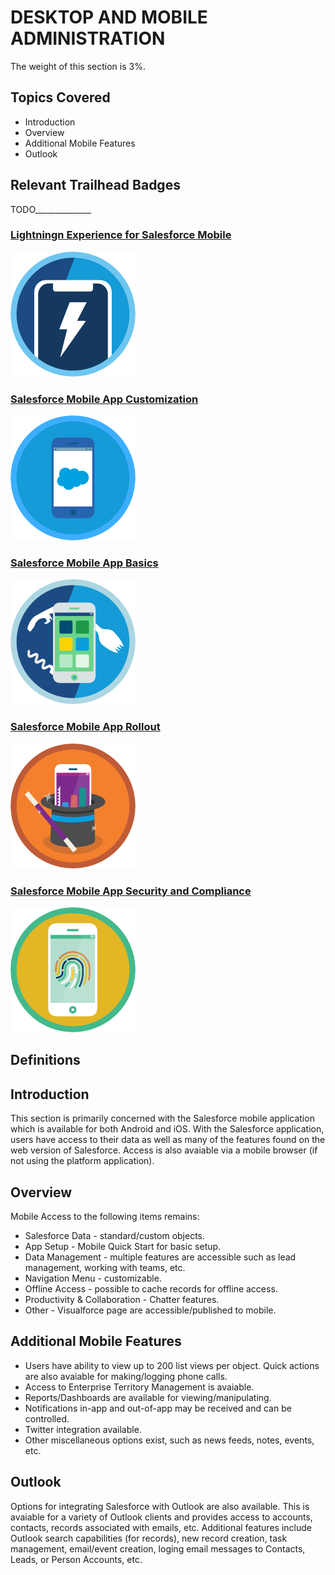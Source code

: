 # DESKTOP AND MOBILE ADMINISTRATION

The weight of this section is 3%.

## Topics Covered

* Introduction
* Overview
* Additional Mobile Features
* Outlook

## Relevant Trailhead Badges

TODO______________
### [Lightningn Experience for Salesforce Mobile](https://trailhead.salesforce.com/en/content/learn/modules/lightning-experience-for-salesforce-mobile-app)
![image](images/11/badge1.png.png)
### [Salesforce Mobile App Customization](https://trailhead.salesforce.com/en/content/learn/modules/salesforce1_mobile_app)
![image](images/11/badge2.png.png)
### [Salesforce Mobile App Basics](https://trailhead.salesforce.com/en/content/learn/modules/lex_salesforce1_basics)
![image](images/11/badge3.png.png)
### [Salesforce Mobile App Rollout](https://trailhead.salesforce.com/en/content/learn/modules/salesforce1_rollout)
![image](images/11/badge4.png.png)
### [Salesforce Mobile App Security and Compliance](https://trailhead.salesforce.com/en/content/learn/modules/salesforce1_security)
![image](images/11/badge5.png.png)


## Definitions



## Introduction

  This section is primarily concerned with the Salesforce mobile application which is available for both Android and iOS. With the Salesforce application, users have access to their data as well as many of the features found on the web version of Salesforce. Access is also avaiable via a mobile browser (if not using the platform application).

## Overview

Mobile Access to the following items remains:
* Salesforce Data - standard/custom objects.
* App Setup - Mobile Quick Start for basic setup.
* Data Management - multiple features are accessible such as lead management, working with teams, etc. 
* Navigation Menu - customizable.
* Offline Access - possible to cache records for offline access.
* Productivity & Collaboration - Chatter features.
* Other - Visualforce page are accessible/published to mobile.

## Additional Mobile Features

* Users have ability to view up to 200 list views per object. Quick actions are also avaiable for making/logging phone calls.
* Access to Enterprise Territory Management is avaiable.
* Reports/Dashboards are available for viewing/manipulating.
* Notifications in-app and out-of-app may be received and can be controlled.
* Twitter integration available.
* Other miscellaneous options exist, such as news feeds, notes, events, etc.

## Outlook

Options for integrating Salesforce with Outlook are also available. This is avaiable for a variety of Outlook clients and provides access to accounts, contacts, records associated with emails, etc. Additional features include Outlook search capabilities (for records), new record creation, task management, email/event creation, loging email messages to Contacts, Leads, or Person Accounts, etc. 
